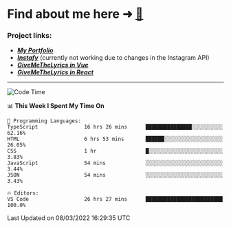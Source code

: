 # Find about me here ➜ [🧑](https://pauabella.dev)

### Project links:
- ***[My Portfolio](https://pauabella.dev)***
- ***[Instafy](https://instafy.me)*** (currently not working due to changes in the Instagram API)
- ***[GiveMeTheLyrics in Vue](https://lyrics.pauabella.dev)***
- ***[GiveMeTheLyrics in React](https://pauabella.dev/GiveMeTheLyrics)***

---
<!--START_SECTION:waka-->
![Code Time](http://img.shields.io/badge/Code%20Time-805%20hrs%2014%20mins-blue)

📊 **This Week I Spent My Time On** 

```text
💬 Programming Languages: 
TypeScript               16 hrs 26 mins      ███████████████░░░░░░░░░░   62.16% 
HTML                     6 hrs 53 mins       ██████░░░░░░░░░░░░░░░░░░░   26.05% 
CSS                      1 hr                █░░░░░░░░░░░░░░░░░░░░░░░░   3.83% 
JavaScript               54 mins             ░░░░░░░░░░░░░░░░░░░░░░░░░   3.44% 
JSON                     54 mins             ░░░░░░░░░░░░░░░░░░░░░░░░░   3.43%

🔥 Editors: 
VS Code                  26 hrs 27 mins      █████████████████████████   100.0%

```


 Last Updated on 08/03/2022 16:29:35 UTC
<!--END_SECTION:waka-->
